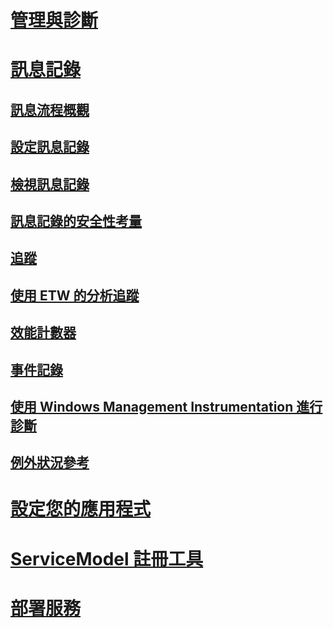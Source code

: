 # [管理與診斷](index.md)
# [訊息記錄](message-logging.md)
## [訊息流程概觀](message-flow-overview.md)
## [設定訊息記錄](configuring-message-logging.md)
## [檢視訊息記錄](viewing-message-logs.md)
## [訊息記錄的安全性考量](security-concerns-for-message-logging.md)
## [追蹤](tracing/)
## [使用 ETW 的分析追蹤](etw/)
## [效能計數器](performance-counters/)
## [事件記錄](event-logging/)
## [使用 Windows Management Instrumentation 進行診斷](wmi/)
## [例外狀況參考](exceptions-reference/)
# [設定您的應用程式](configuring-your-application.md)
# [ServiceModel 註冊工具](servicemodel-registration-tool.md)
# [部署服務](deploying-services.md)
